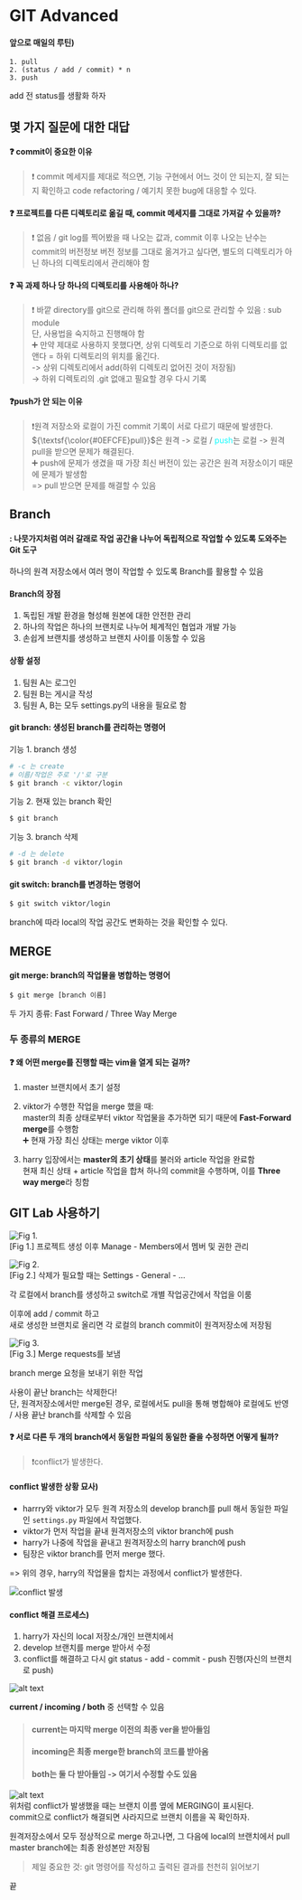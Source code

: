 # GIT Advanced


#### 앞으로 매일의 루틴)  
```
1. pull
2. (status / add / commit) * n
3. push 
``` 
add 전 status를 생활화 하자

## 몇 가지 질문에 대한 대답

#### ❓ commit이 중요한 이유  
> ❗ commit 메세지를 제대로 적으면, 기능 구현에서 어느 것이 안 되는지, 잘 되는지 확인하고 code refactoring / 예기치 못한 bug에 대응할 수 있다.  

#### ❓ 프로젝트를 다른 디렉토리로 옮길 때, commit 메세지를 그대로 가져갈 수 있을까?  
> ❗ 없음 / git log를 찍어봤을 때 나오는 값과, commit 이후 나오는 난수는 commit의 버전정보 버전 정보를 그대로 옮겨가고 싶다면, 별도의 디렉토리가 아닌 하나의 디렉토리에서 관리해야 함  


#### ❓ 꼭 과제 하나 당 하나의 디렉토리를 사용해아 하나?  
> ❗ 바깥 directory를 git으로 관리해 하위 폴더를 git으로 관리할 수 있음 : sub module   
단, 사용법을 숙지하고 진행해야 함  
➕ 만약 제대로 사용하지 못했다면, 상위 디렉토리 기준으로 하위 디렉토리를 없앤다 = 하위 디렉토리의 위치를 옮긴다.    
-> 상위 디렉토리에서 add(하위 디렉토리 없어진 것이 저장됨)  
-> 하위 디렉토리의 .git 없애고 필요할 경우 다시 기록  

#### ❓push가 안 되는 이유  
> ❗원격 저장소와 로컬이 가진 commit 기록이 서로 다르기 때문에 발생한다.   
${\textsf{\color{#0EFCFE}pull}}$은 원격 -> 로컬 / <span style="color: #0EFCFE">push</span>는 로컬 -> 원격</span>  
pull을 받으면 문제가 해결된다.  
➕ push에 문제가 생겼을 때 가장 최신 버전이 있는 공간은 원격 저장소이기 때문에 문제가 발생함  
=> pull 받으면 문제를 해결할 수 있음  

## Branch  
#### : 나뭇가지처럼 여러 갈래로 작업 공간을 나누어 독립적으로 작업할 수 있도록 도와주는 Git 도구  

하나의 원격 저장소에서 여러 명이 작업할 수 있도록 Branch를 활용할 수 있음  

#### Branch의 장점  
1. 독립된 개발 환경을 형성해 원본에 대한 안전한 관리  
2. 하나의 작업은 하나의 브랜치로 나누어 체계적인 협업과 개발 가능  
3. 손쉽게 브랜치를 생성하고 브랜치 사이를 이동할 수 있음  
  
#### 상황 설정
1. 팀원 A는 로그인
2. 팀원 B는 게시글 작성  
3. 팀원 A, B는 모두 settings.py의 내용을 필요로 함  

#### git branch: 생성된 branch를 관리하는 명령어  

기능 1. branch 생성  
```bash
# -c 는 create
# 이름/작업은 주로 '/'로 구분
$ git branch -c viktor/login
```

기능 2. 현재 있는 branch 확인  
```bash
$ git branch
```  

기능 3. branch 삭제  
```bash
# -d 는 delete
$ git branch -d viktor/login
```

#### git switch: branch를 변경하는 명령어  

```bash
$ git switch viktor/login
```  

branch에 따라 local의 작업 공간도 변화하는 것을 확인할 수 있다.  
  
## MERGE

#### git merge: branch의 작업물을 병합하는 명령어  

```bash  
$ git merge [branch 이름]  
```
두 가지 종류: Fast Forward / Three Way Merge  

### 두 종류의 MERGE
#### ❓ 왜 어떤 merge를 진행할 때는 vim을 열게 되는 걸까?  
1. master 브랜치에서 초기 설정  
2. viktor가 수행한 작업을 merge 했을 때:  
  master의 최종 상태로부터 viktor 작업물을 추가하면 되기 때문에 **Fast-Forward merge**를 수행함  
  ➕ 현재 가장 최신 상태는 merge viktor 이후  

3. harry 입장에서는 **master의 초기 상태**를 불러와 article 작업을 완료함  
  현재 최신 상태 + article 작업을 합쳐 하나의 commit을 수행하며, 이를 **Three way merge**라 칭함

## GIT Lab 사용하기
![Fig 1.](image.png)  
[Fig 1.] 프로젝트 생성 이후 Manage - Members에서 멤버 및 권한 관리  

![Fig 2.](image-2.png)  
[Fig 2.] 삭제가 필요할 때는 Settings - General - ...

각 로컬에서 branch를 생성하고 switch로 개별 작업공간에서 작업을 이룸  

이후에 add / commit 하고  
새로 생성한 브랜치로 올리면 각 로컬의 branch commit이 원격저장소에 저장됨    

![Fig 3.](image-3.png)  
[Fig 3.] Merge requests를 보냄   

branch merge 요청을 보내기 위한 작업  

사용이 끝난 branch는 삭제한다!  
단, 원격저장소에서만 merge된 경우, 로컬에서도 pull을 통해 병합해야 로컬에도 반영 / 사용 끝난 branch를 삭제할 수 있음    


#### ❓ 서로 다른 두 개의 branch에서 동일한 파일의 동일한 줄을 수정하면 어떻게 될까?  
> ❗conflict가 발생한다.    

#### conflict 발생한 상황 묘사)  
- harrry와 viktor가 모두 원격 저장소의 develop branch를 pull 해서 동일한 파일인 `settings.py` 파일에서 작업했다.  
- viktor가 먼저 작업을 끝내 원격저장소의 viktor branch에 push  
- harry가 나중에 작업을 끝내고 원격저장소의 harry branch에 push  
- 팀장은 viktor branch를 먼저 merge 했다.  

=> 위의 경우, harry의 작업물을 합치는 과정에서 conflict가 발생한다.  

![conflict 발생](image-4.png)

#### conflict 해결 프로세스)  
1. harry가 자신의 local 저장소/개인 브랜치에서  
2. develop 브랜치를 merge 받아서 수정  
3. conflict를 해결하고 다시 git status - add - commit - push 진행(자신의 브랜치로 push)  


![alt text](image-5.png)  

**current / incoming / both** 중 선택할 수 있음  
> #### current는 마지막 merge 이전의 최종 ver을 받아들임  
> #### incoming은 최종 merge한 branch의 코드를 받아옴  
> #### both는 둘 다 받아들임 -> 여기서 수정할 수도 있음  

![alt text](image-6.png)  
위처럼 conflict가 발생했을 때는 브랜치 이름 옆에 MERGING이 표시된다.  
commit으로 conflict가 해결되면 사라지므로 브랜치 이름을 꼭 확인하자.  


원격저장소에서 모두 정상적으로 merge 하고나면, 그 다음에 local의 브랜치에서 pull    
master branch에는 최종 완성본만 저장됨  

> 제일 중요한 것: git 명령어를 작성하고 출력된 결과를 천천히 읽어보기  


끝